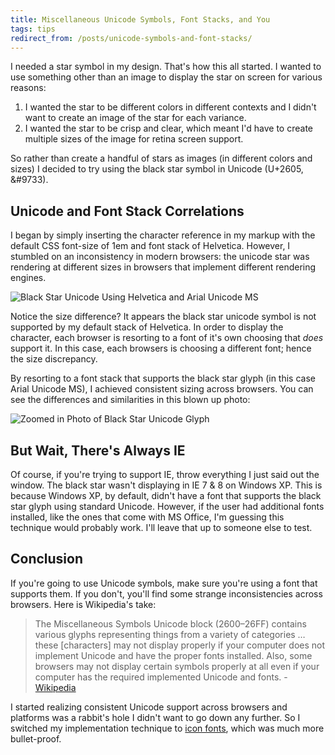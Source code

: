 ```yaml
---
title: Miscellaneous Unicode Symbols, Font Stacks, and You
tags: tips
redirect_from: /posts/unicode-symbols-and-font-stacks/
---
```


I needed a star symbol in my design. That's how this all started. I wanted to use something other than an image to display the star on screen for various reasons:

1. I wanted the star to be different colors in different contexts and I didn't want to create an image of the star for each variance.
2. I wanted the star to be crisp and clear, which meant I'd have to create multiple sizes of the image for retina screen support.

So rather than create a handful of stars as images (in different colors and sizes) I decided to try using the black star symbol in Unicode (U+2605, &amp;#9733).

## Unicode and Font Stack Correlations
I began by simply inserting the character reference in my markup with the default CSS font-size of 1em and font stack of Helvetica. However, I stumbled on an inconsistency in modern browsers: the unicode star was rendering at different sizes in browsers that implement different rendering engines.

![Black Star Unicode Using Helvetica and Arial Unicode MS](/images/2013/black-star-unicode-arial-helvetica.png)

Notice the size difference? It appears the black star unicode symbol is not supported by my default stack of Helvetica. In order to display the character, each browser is resorting to a font of it's own choosing that *does* support it. In this case, each browsers is choosing a different font; hence the size discrepancy.

By resorting to a font stack that supports the black star glyph (in this case Arial Unicode MS), I achieved consistent sizing across browsers. You can see the differences and similarities in this blown up photo:

![Zoomed in Photo of Black Star Unicode Glyph](/images/2013/black-star-unicode-arial-helvetica-zoomed.png)

## But Wait, There's Always IE
Of course, if you're trying to support IE, throw everything I just said out the window. The black star wasn't displaying in IE 7 & 8 on Windows XP. This is because Windows XP, by default, didn't have a font that supports the black star glyph using standard Unicode. However, if the user had additional fonts installed, like the ones that come with MS Office, I'm guessing this technique would probably work. I'll leave that up to someone else to test.

## Conclusion

If you're going to use Unicode symbols, make sure you're using a font that supports them. If you don't, you'll find some strange inconsistencies across browsers. Here is Wikipedia's take:

> The Miscellaneous Symbols Unicode block (2600–26FF) contains various glyphs representing things from a variety of categories …  these [characters] may not display properly if your computer does not implement Unicode and have the proper fonts installed. Also, some browsers may not display certain symbols properly at all even if your computer has the required implemented Unicode and fonts. - [Wikipedia](http://en.wikipedia.org/wiki/Miscellaneous_Symbols)

I started realizing consistent Unicode support across browsers and platforms was a rabbit's hole I didn't want to go down any further. So I switched my implementation technique to [icon fonts](http://css-tricks.com/examples/IconFont/), which was much more bullet-proof.


